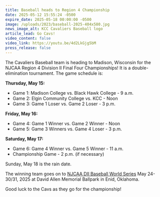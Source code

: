 ```yaml
---
title: Baseball heads to Region 4 Championship
date: 2025-05-12 15:55:24 -0500
expire_date: 2025-05-18 00:00:00 -0500
image: /uploads/2023/baseball-2025-404x580.jpg
news_image_alt: KCC Cavaliers Baseball logo
article_lead: Go Cavs!
video_content: false
video_link: https://youtu.be/4d2LkGjg5bM
press_release: false
---
```

The Cavaliers Baseball team is heading to Madison, Wisconsin for the NJCAA Region 4 Division II Final Four Championships! It is a double-elimination tournament. The game schedule is:

**Thursday, May 15:**

* Game 1: Madison College vs. Black Hawk College - 9 a.m.
* Game 2: Elgin Community College vs. KCC - Noon
* Game 3: Game 1 Loser vs. Game 2 Loser - 3 p.m.

**Friday, May 16:**

* Game 4: Game 1 Winner vs. Game 2 Winner - Noon
* Game 5: Game 3 Winners vs. Game 4 Loser - 3 p.m.

**Saturday, May 17:**

* Game 6: Game 4 Winner vs. Game 5 Winner - 11 a.m.
* Championship Game - 2 p.m. (if necessary)

Sunday, May 18 is the rain date.

The winning team goes on to [NJCAA DII Baseball World Series](https://www.njcaa.org/national_championship/schedules/2024-25_links/BSB_DII) May 24-30/31, 2025 at David Allen Memorial Ballpark in Enid, Oklahoma.

Good luck to the Cavs as they go for the championship!